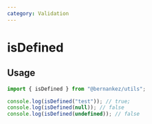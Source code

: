 ```yaml
---
category: Validation
---
```


# isDefined

## Usage

```ts
import { isDefined } from "@bernankez/utils";

console.log(isDefined("test")); // true;
console.log(isDefined(null)); // false
console.log(isDefined(undefined)); // false
```